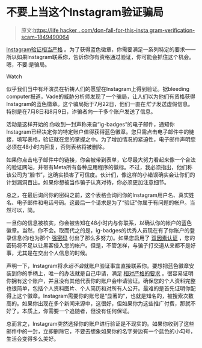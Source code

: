 # 不要上当这个Instagram验证骗局

> 原文:[https://life hacker . com/don-fall-for-this-insta gram-verification-scam-1849490064](https://lifehacker.com/dont-fall-for-this-instagram-verification-scam-1849490064)

[Instagram验证相当严格](https://lifehacker.com/how-to-get-verified-on-instagram-1828683094) 。为了获得蓝色徽章，你需要满足一系列特定的要求——所以如果Instagram联系你，告诉你你有资格通过验证，你可能会抓住这个机会。嗯，不要:是骗局。

Watch

似乎我们当中有坏演员在祈祷人们的愿望在Instagram上得到验证。据bleeding computer报道，Vade的威胁分析师发现了一个骗局，让人们以为他们有资格获得Instagram的蓝色徽章。这个骗局始于7月22日，他们一直在*忙于*发送虚假信息。特别是在7月8日和8月9日，诈骗者向一千多个账户发送了信息。

活动是这样开始的:你收到一封声称来自“ig-badges”的电子邮件，通知你Instagram已经决定你的特定账户值得获得蓝色徽章。您只需点击电子邮件中的链接，填写表格，验证就在您的掌握之中。为了增加情况的紧迫性，电子邮件声明您必须在48小时内回复，否则表格将被删除。

如果你点击电子邮件中的链接，你会被带到表单，它尽最大努力看起来像一个合法的验证网站，并带有Meta所有各种应用程序的徽标。不过，我必须指出，他们称该公司为“脸书”，这确实损害了可信度。伙计们，像这样的小错误确实会让你们的计划漏洞百出。如果你想被当作骗子认真对待，你必须更加注意细节。

总之，在最后询问你的密码之前，这个表格会询问你的Instagram用户名、真实姓名、电子邮件和电话号码。这最后一个请求是为了“验证”你属于有问题的帐户。当然可以，简。

一旦你的信息被核实，你会被告知在48小时内与你联系，以确认你的帐户的蓝色徽章。当然，你不会。取而代之的是，ig-badges的优秀人员现在有了你账户的登录信息(你也为那个 [强密码](https://lifehacker.com/how-to-create-secure-passwords-that-arent-impossible-to-1825048324) 付出了那么多努力)。如果您启用了 [双因素认证](https://lifehacker.com/instagram-rolls-out-two-factor-authentication-for-every-1793562486) ，您的密码将不足以让黑客侵入您的帐户。但是，不管怎样，与骗子打交道从来都不是好事，尤其是在交出个人信息的时候。

声明一下，Instagram将*永远不会*就账户验证事宜直接联系你。要想把蓝色徽章安装到你的手柄上，唯一的办法就是自己申请，满足 [相对严格的要求](https://help.instagram.com/312685272613322) 。很容易证明你拥有这个账户，并且没有其他代表你的账户会申请验证。确保您的个人资料完整也很简单，包括个人资料图片、个人简历和对所有人公开。最难的是首先证明你配得上这个徽章。Instagram需要你的账号是“显著的”，也就是知名的，被搜索次数高的。如果你出现在多个新闻来源中，这很好，但如果你为这些推广付费，那就不好了。本质上，你需要一个追随者，但没有任何保证。

总而言之，Instagram突然选择你的账户进行验证是不现实的。如果你收到了这些邮件中的一封，立即删除它，不要去想象如果你的名字旁边有一个蓝色的小勾号，生活会变得多么美好。